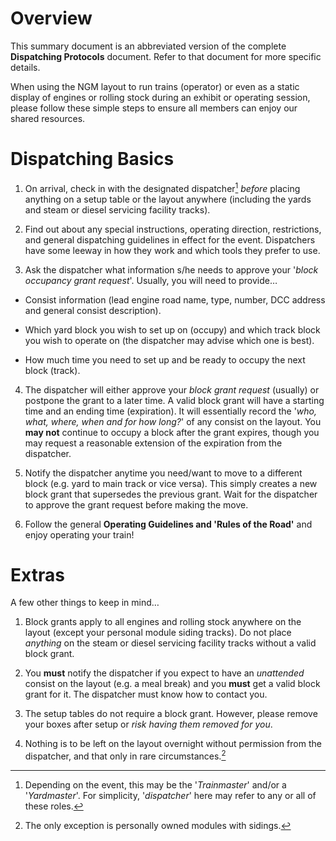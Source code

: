 # Overview
This summary document is an abbreviated version of the complete **Dispatching Protocols** document. Refer to that document for more specific details.

When using the NGM layout to run trains (operator) or even as a static display of engines or rolling stock during an exhibit or operating session, please follow these simple steps to ensure all members can enjoy our shared resources.

# Dispatching Basics
1. On arrival, check in with the designated dispatcher[^DISP1] *before* placing anything on a setup table or the layout anywhere (including the yards and steam or diesel servicing facility tracks).

2. Find out about any special instructions, operating direction, restrictions, and general dispatching guidelines in effect for the event. Dispatchers have some leeway in how they work and which tools they prefer to use.

3. Ask the dispatcher what information s/he needs to approve your '*block occupancy grant request*'. Usually, you will need to provide…

  * Consist information (lead engine road name, type, number, DCC address and general consist description).
  
  * Which yard block you wish to set up on (occupy) and which track block you wish to operate on (the dispatcher may advise which one is best).
  
  * How much time you need to set up and be ready to occupy the next block (track).

4. The dispatcher will either approve your *block grant request* (usually) or postpone the grant to a later time. A valid block grant will have a starting time and an ending time (expiration). It will essentially record the '*who, what, where, when and for how long?*' of any consist on the layout. You **may not** continue to occupy a block after the grant expires, though you may request a reasonable extension of the expiration from the dispatcher.

5. Notify the dispatcher anytime you need/want to move to a different block (e.g. yard to main track or vice versa). This simply creates a new block grant that supersedes the previous grant. Wait for the dispatcher to approve the grant request before making the move.

6. Follow the general **Operating Guidelines and 'Rules of the Road'**  and enjoy operating your train!

[^DISP1]: Depending on the event, this may be the '*Trainmaster*' and/or a '*Yardmaster*'. For simplicity, '*dispatcher*' here may refer to any or all of these roles.

# Extras
A few other things to keep in mind…

1. Block grants apply to all engines and rolling stock anywhere on the layout (except your personal module siding tracks). Do not place *anything* on the steam or diesel servicing facility tracks without a valid block grant.

2. You **must** notify the dispatcher if you expect to have an *unattended* consist on the layout (e.g. a meal break) and you **must** get a valid block grant for it. The dispatcher must know how to contact you.

3. The setup tables do not require a block grant. However, please remove your boxes after setup or *risk having them removed for you*.

4. Nothing is to be left on the layout overnight without permission from the dispatcher, and that only in rare circumstances.[^DISP2]

[^DISP2]: The only exception is personally owned modules with sidings.

